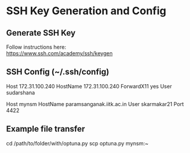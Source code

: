 # SSH Key Generation and Config

## Generate SSH Key
Follow instructions here:  
https://www.ssh.com/academy/ssh/keygen

## SSH Config (~/.ssh/config)
Host 172.31.100.240
  HostName 172.31.100.240
  ForwardX11 yes
  User sudarshana

Host mynsm
  HostName paramsanganak.iitk.ac.in
  User skarmakar21
  Port 4422

## Example file transfer
cd /path/to/folder/with/optuna.py
scp optuna.py mynsm:~

